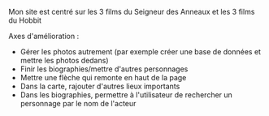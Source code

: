 Mon site est centré sur les 3 films du Seigneur des Anneaux et les 3 films du Hobbit

Axes d'amélioration :
 - Gérer les photos autrement (par exemple créer une base de données et mettre les photos dedans)
 - Finir les biographies/mettre d'autres personnages
 - Mettre une flèche qui remonte en haut de la page
 - Dans la carte, rajouter d'autres lieux importants
 - Dans les biographies, permettre à l'utilisateur de rechercher un personnage par le nom de l'acteur
